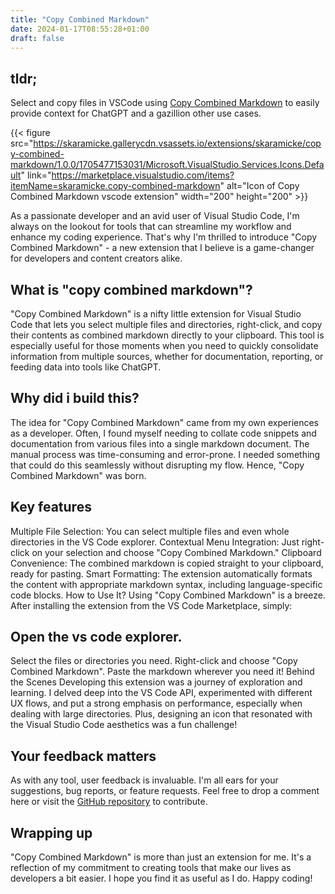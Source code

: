 ```yaml
---
title: "Copy Combined Markdown"
date: 2024-01-17T08:55:28+01:00
draft: false
---
```


## tldr;

Select and copy files in VSCode using [Copy Combined Markdown](https://marketplace.visualstudio.com/items?itemName=skaramicke.copy-combined-markdown) to easily provide context for ChatGPT and a gazillion other use cases.

<!--more-->

{{< figure src="https://skaramicke.gallerycdn.vsassets.io/extensions/skaramicke/copy-combined-markdown/1.0.0/1705477153031/Microsoft.VisualStudio.Services.Icons.Default" link="https://marketplace.visualstudio.com/items?itemName=skaramicke.copy-combined-markdown" alt="Icon of Copy Combined Markdown vscode extension" width="200" height="200" >}}

As a passionate developer and an avid user of Visual Studio Code, I'm always on the lookout for tools that can streamline my workflow and enhance my coding experience. That's why I'm thrilled to introduce "Copy Combined Markdown" - a new extension that I believe is a game-changer for developers and content creators alike.

## What is "copy combined markdown"?

"Copy Combined Markdown" is a nifty little extension for Visual Studio Code that lets you select multiple files and directories, right-click, and copy their contents as combined markdown directly to your clipboard. This tool is especially useful for those moments when you need to quickly consolidate information from multiple sources, whether for documentation, reporting, or feeding data into tools like ChatGPT.

## Why did i build this?

The idea for "Copy Combined Markdown" came from my own experiences as a developer. Often, I found myself needing to collate code snippets and documentation from various files into a single markdown document. The manual process was time-consuming and error-prone. I needed something that could do this seamlessly without disrupting my flow. Hence, "Copy Combined Markdown" was born.

## Key features

Multiple File Selection: You can select multiple files and even whole directories in the VS Code explorer.
Contextual Menu Integration: Just right-click on your selection and choose "Copy Combined Markdown."
Clipboard Convenience: The combined markdown is copied straight to your clipboard, ready for pasting.
Smart Formatting: The extension automatically formats the content with appropriate markdown syntax, including language-specific code blocks.
How to Use It?
Using "Copy Combined Markdown" is a breeze. After installing the extension from the VS Code Marketplace, simply:

## Open the vs code explorer.

Select the files or directories you need.
Right-click and choose "Copy Combined Markdown".
Paste the markdown wherever you need it!
Behind the Scenes
Developing this extension was a journey of exploration and learning. I delved deep into the VS Code API, experimented with different UX flows, and put a strong emphasis on performance, especially when dealing with large directories. Plus, designing an icon that resonated with the Visual Studio Code aesthetics was a fun challenge!

## Your feedback matters

As with any tool, user feedback is invaluable. I'm all ears for your suggestions, bug reports, or feature requests. Feel free to drop a comment here or visit the [GitHub repository](https://github.com/skaramicke/vscode-copy-combined-markdown) to contribute.

## Wrapping up

"Copy Combined Markdown" is more than just an extension for me. It's a reflection of my commitment to creating tools that make our lives as developers a bit easier. I hope you find it as useful as I do. Happy coding!
